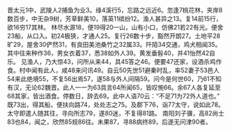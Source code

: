晋太元1中，武陵人2捕鱼为业3。缘4溪行5，忘路之远近6。忽逢7桃花林，夹岸8数百步，中无杂9树，芳草鲜美10，落英11缤纷12。渔人甚异之13。复14前15行，欲16穷17其林。
林尽水源18，便19得20一山，山有小口，仿佛21若22有光。便舍23船，从口入。初24极狭，才通人25。复行26数十步，豁然开朗27。土地平28旷29，屋舍30俨然31，有良田美池桑竹之32属33。阡陌34交通，鸡犬相闻35。其中往来种作36，男女衣着37，悉38如外人39。黄发垂髫40，并41怡然42自乐。
见渔人，乃大惊43，问所从来44，具45答之46。便要47还家，设酒杀鸡作食。村中闻有此人，咸48来问讯49。自云50先世51避秦时乱，率52妻子53邑人54来此绝境55，不复56出焉57，遂58与外人间隔59。问今是何世60，乃61不知有汉，无论62魏晋。此人一一为63具言64所闻65，皆叹惋66。余67人各复延至68其家，皆出酒食。停数日，辞去69。此中人语70云：“不足71为72外人道也。”
既73出，得其船，便扶向路74，处处志之75。及郡下76，诣77太守，说如此78。太守即遣人随其往，寻向所志79，遂80迷，不复得81路。
南阳刘子骥，高82尚士83也84，闻之，欣然85规86往。未果87，寻88病终89，后遂无问津90者。